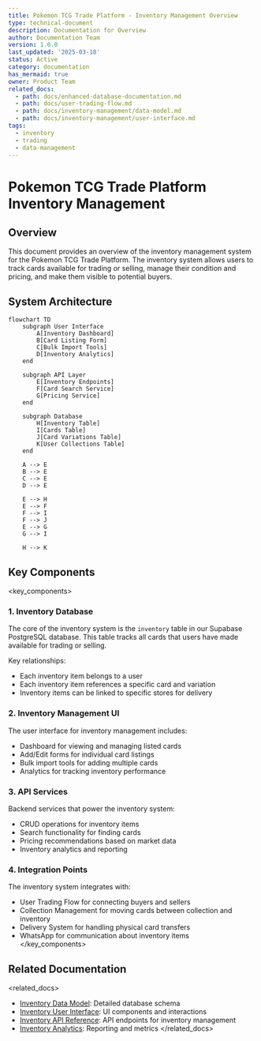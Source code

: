 ```yaml
---
title: Pokemon TCG Trade Platform - Inventory Management Overview
type: technical-document
description: Documentation for Overview
author: Documentation Team
version: 1.0.0
last_updated: '2025-03-18'
status: Active
category: documentation
has_mermaid: true
owner: Product Team
related_docs:
  - path: docs/enhanced-database-documentation.md
  - path: docs/user-trading-flow.md
  - path: docs/inventory-management/data-model.md
  - path: docs/inventory-management/user-interface.md
tags:
  - inventory
  - trading
  - data-management
---
```


# Pokemon TCG Trade Platform Inventory Management

## Overview

<purpose>
This document provides an overview of the inventory management system for the Pokemon TCG Trade Platform. The inventory system allows users to track cards available for trading or selling, manage their condition and pricing, and make them visible to potential buyers.
</purpose>

## System Architecture

```mermaid
flowchart TD
    subgraph User Interface
        A[Inventory Dashboard]
        B[Card Listing Form]
        C[Bulk Import Tools]
        D[Inventory Analytics]
    end
    
    subgraph API Layer
        E[Inventory Endpoints]
        F[Card Search Service]
        G[Pricing Service]
    end
    
    subgraph Database
        H[Inventory Table]
        I[Cards Table]
        J[Card Variations Table]
        K[User Collections Table]
    end
    
    A --> E
    B --> E
    C --> E
    D --> E
    
    E --> H
    E --> F
    F --> I
    F --> J
    E --> G
    G --> I
    
    H --> K
```

## Key Components

<key_components>
### 1. Inventory Database

The core of the inventory system is the `inventory` table in our Supabase PostgreSQL database. This table tracks all cards that users have made available for trading or selling.

Key relationships:
- Each inventory item belongs to a user
- Each inventory item references a specific card and variation
- Inventory items can be linked to specific stores for delivery

### 2. Inventory Management UI

The user interface for inventory management includes:
- Dashboard for viewing and managing listed cards
- Add/Edit forms for individual card listings
- Bulk import tools for adding multiple cards
- Analytics for tracking inventory performance

### 3. API Services

Backend services that power the inventory system:
- CRUD operations for inventory items
- Search functionality for finding cards
- Pricing recommendations based on market data
- Inventory analytics and reporting

### 4. Integration Points

The inventory system integrates with:
- User Trading Flow for connecting buyers and sellers
- Collection Management for moving cards between collection and inventory
- Delivery System for handling physical card transfers
- WhatsApp for communication about inventory items
</key_components>

## Related Documentation

<related_docs>
- [Inventory Data Model](docs/inventory-management/data-model.md): Detailed database schema
- [Inventory User Interface](docs/inventory-management/user-interface.md): UI components and interactions
- [Inventory API Reference](docs/inventory-management/api-reference.md): API endpoints for inventory management
- [Inventory Analytics](docs/inventory-management/analytics.md): Reporting and metrics
</related_docs>
